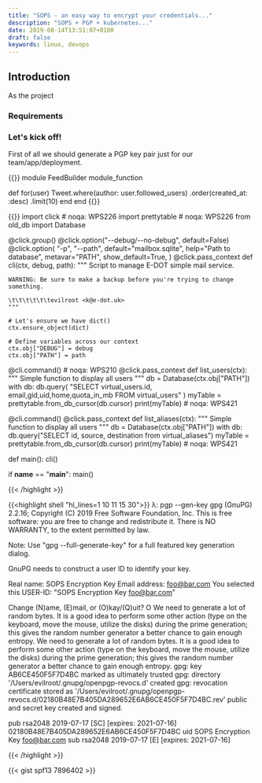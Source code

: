 ```yaml
---
title: "SOPS - an easy way to encrypt your credentials..."
description: "SOPS + PGP + kubernetes..."
date: 2019-08-14T13:51:07+0100
draft: false
keywords: linux, devops
---
```


## Introduction

As the project

### Requirements

### Let's kick off!

First of all we should generate a PGP key pair just for our team/app/deployment.

{{<highlight ruby>}}
module FeedBuilder
  module_function

  def for(user)
    Tweet.where(author: user.followed_users)
         .order(created_at: :desc)
         .limit(10)
  end
end
{{</highlight>}}

{{<highlight python>}}
import click  # noqa: WPS226
import prettytable  # noqa: WPS226
from old_db import Database


@click.group()
@click.option("--debug/--no-debug", default=False)
@click.option(
    "-p",
    "--path",
    default="mailbox.sqlite",
    help="Path to database",
    metavar="PATH",
    show_default=True,
)
@click.pass_context
def cli(ctx, debug, path):
    """
    Script to manage E-DOT simple mail service.

    WARNING: Be sure to make a backup before you're trying to change something.

    \t\t\t\t\t\tevilroot <k@e-dot.uk>
    """

    # Let's ensure we have dict()
    ctx.ensure_object(dict)

    # Define variables across our context
    ctx.obj["DEBUG"] = debug
    ctx.obj["PATH"] = path


@cli.command()  # noqa: WPS210
@click.pass_context
def list_users(ctx):
    """
    Simple function to display all users
    """
    db = Database(ctx.obj["PATH"])
    with db:
        db.query(
            "SELECT virtual_users.id, email,gid,uid,home,quota_in_mb FROM virtual_users"
        )
        myTable = prettytable.from_db_cursor(db.cursor)
        print(myTable)  # noqa: WPS421


@cli.command()
@click.pass_context
def list_aliases(ctx):
    """
    Simple function to display all users
    """
    db = Database(ctx.obj["PATH"])
    with db:
        db.query("SELECT id, source, destination from virtual_aliases")
        myTable = prettytable.from_db_cursor(db.cursor)
        print(myTable)  # noqa: WPS421


def main():
    cli()


if __name__ == "__main__":
    main()

{{< /highlight >}}

{{<highlight shell "hl_lines=1 10 11 15 30">}}
λ: pgp --gen-key
gpg (GnuPG) 2.2.16; Copyright (C) 2019 Free Software Foundation, Inc.
This is free software: you are free to change and redistribute it.
There is NO WARRANTY, to the extent permitted by law.

Note: Use "gpg --full-generate-key" for a full featured key generation dialog.

GnuPG needs to construct a user ID to identify your key.

Real name: SOPS Encryption Key
Email address: foo@bar.com
You selected this USER-ID:
    "SOPS Encryption Key <foo@bar.com>"

Change (N)ame, (E)mail, or (O)kay/(Q)uit? O
We need to generate a lot of random bytes. It is a good idea to perform
some other action (type on the keyboard, move the mouse, utilize the
disks) during the prime generation; this gives the random number
generator a better chance to gain enough entropy.
We need to generate a lot of random bytes. It is a good idea to perform
some other action (type on the keyboard, move the mouse, utilize the
disks) during the prime generation; this gives the random number
generator a better chance to gain enough entropy.
gpg: key AB6CE450F5F7D4BC marked as ultimately trusted
gpg: directory '/Users/evilroot/.gnupg/openpgp-revocs.d' created
gpg: revocation certificate stored as '/Users/evilroot/.gnupg/openpgp-revocs.d/02180B48E7B405DA289652E6AB6CE450F5F7D4BC.rev'
public and secret key created and signed.

pub   rsa2048 2019-07-17 [SC] [expires: 2021-07-16]
      02180B48E7B405DA289652E6AB6CE450F5F7D4BC
uid                      SOPS Encryption Key <foo@bar.com>
sub   rsa2048 2019-07-17 [E] [expires: 2021-07-16]


{{< /highlight >}}

{{< gist spf13 7896402 >}}

